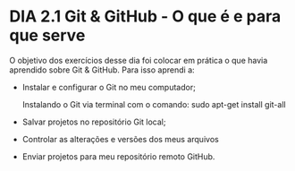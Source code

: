 # DIA 2.1 Git & GitHub - O que é e para que serve

O objetivo dos exercícios desse dia foi colocar em prática o que havia aprendido sobre Git & GitHub. Para isso aprendi a:

* Instalar e configurar o Git no meu computador;

    Instalando o Git via terminal com o comando: sudo apt-get install git-all

    


* Salvar projetos no repositório Git local;

* Controlar as alterações e versões dos meus arquivos 

* Enviar projetos para meu repositório remoto GitHub.
